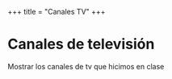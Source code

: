 +++
title = "Canales TV"
+++

# Canales de televisión

Mostrar los canales de tv que hicimos en clase
